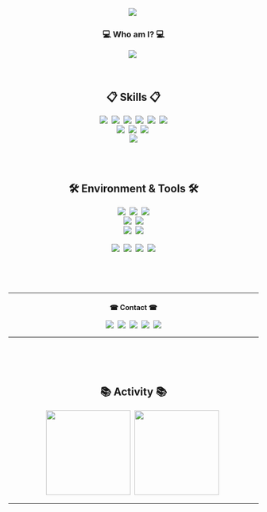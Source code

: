 <p align="center">
  <img src ="https://capsule-render.vercel.app/api?type=waving&color=gradient&height=225&section=header&text=Hi%20there!&fontColor=FFFFFF&fontSize=90&animation=fadeIn&fontAlignY=38&desc=My%20name%20is%20IDstorage&descAlignY=60&descAlign=58"</a>&nbsp
</p>

<h3 align='center'>💻 Who am I? 💻</h3>
<p align="center">
  <img src ="https://readme-typing-svg.herokuapp.com/?lines=I%60m+Unity+Programmer;...But+I+Love+C%2B%2B+the+Most👍;Studying+Game+Engines+%26%26+Graphics&font=consolas&size=30&color=FFFFFF&duration=3000&height=50&width=1000&center=true"</a>&nbsp
</p>

<br>


<h2 align='center'>📋 Skills 📋</h2>
<!-- <br> -->
<p align="center">
  <img src ="https://img.shields.io/badge/C%23-239120?style=for-the-badge&logo=c-sharp&logoColor=white"</a>&nbsp
  <img src ="https://img.shields.io/badge/Unity-100000?style=for-the-badge&logo=unity&logoColor=white"</a>&nbsp
  <img src ="https://img.shields.io/badge/C%2B%2B-00599C?style=for-the-badge&logo=c%2B%2B&logoColor=white"</a>&nbsp
  <img src ="https://img.shields.io/badge/unreal-%23313131.svg?style=for-the-badge&logo=unrealengine&logoColor=white"</a>&nbsp
  <img src ="https://img.shields.io/badge/C-00599C?style=for-the-badge&logo=c&logoColor=white"</a>&nbsp
  <img src ="https://img.shields.io/badge/Python-3776AB?style=for-the-badge&logo=python&logoColor=white"</a>
  <br>
  <img src ="https://img.shields.io/badge/Firebase-039BE5?style=for-the-badge&logo=Firebase&logoColor=white"</a>&nbsp
  <img src ="https://img.shields.io/badge/Amazon%20DynamoDB-4053D6?style=for-the-badge&logo=Amazon%20DynamoDB&logoColor=white"</a>&nbsp
  <img src ="https://img.shields.io/badge/Amazon%20S3-D14836?style=for-the-badge&logo=Amazon%20DynamoDB&logoColor=white"</a>&nbsp;
  <br>
  <img src ="https://img.shields.io/badge/jenkins-%232C5263.svg?style=for-the-badge&logo=jenkins&logoColor=white"</a>
  </p>
  
  <br>
  <br>
  
<h2 align='center'>🛠 Environment & Tools 🛠</h2>
<!-- <br> -->
<p align ='center'>
  <img src ="https://img.shields.io/badge/Windows-0078D6?style=for-the-badge&logo=windows&logoColor=white"</a>&nbsp
  <img src ="https://img.shields.io/badge/mac%20os-000000?style=for-the-badge&logo=apple&logoColor=white"</a>&nbsp
  <img src ="https://img.shields.io/badge/Terminal-%234D4D4D.svg?style=for-the-badge&logo=windows-terminal&logoColor=white"</a>
  <br>
  <img src ="https://img.shields.io/badge/VIM-%2311AB00.svg?style=for-the-badge&logo=vim&logoColor=white"</a>&nbsp
  <img src ="https://img.shields.io/badge/VSCode-0078d7.svg?style=for-the-badge&logo=visual-studio-code&logoColor=white"</a>
  <br>
  <img src ="https://img.shields.io/badge/github-%23121011.svg?style=for-the-badge&logo=github&logoColor=white"</a>&nbsp
  <img src ="https://img.shields.io/badge/gitlab-%23181717.svg?style=for-the-badge&logo=gitlab&logoColor=white"</a>
  <br><br>
  <img src ="https://img.shields.io/badge/Notion-000000?style=for-the-badge&logo=notion&logoColor=white"</a>&nbsp
  <img src ="https://img.shields.io/badge/Trello-0052CC?style=for-the-badge&logo=trello&logoColor=white"</a>&nbsp
  <img src ="https://img.shields.io/badge/Todoist-E44332?style=for-the-badge&logo=todoist&logoColor=white"</a>&nbsp
  <img src ="https://img.shields.io/badge/Typora-FFFFFF?style=for-the-badge&logo=todoist&logoColor=white"</a>
</p>

<br><br><br>

---

<h4 align='center'>☎ Contact ☎</h4>
<p align="center">
  <img src ="https://img.shields.io/badge/Slack-4A154B?style=flat-square&logo=slack&logoColor=white"</a>&nbsp
  <img src ="https://img.shields.io/badge/Gmail-D14836?style=flat-square&logo=gmail&logoColor=white&link=mailto:idstorage1892@gmail.com"/></a>&nbsp
  <img src ="https://img.shields.io/badge/LinkedIn-0077B5?style=flat-square&logo=linkedin&logoColor=white&link=https://www.linkedin.com/in/minjong-kim-b3686a232/"/></a>&nbsp
  <!-- <br>
  <img src ="https://img.shields.io/badge/Instagram-E4405F?style=for-the-badge&logo=instagram&logoColor=white&link=https://www.instagram.com/mj._.storage/"/></a>&nbsp -->
  <img src ="https://img.shields.io/badge/Steam-000000?style=flat-square&logo=steam&logoColor=white&link=https://steamcommunity.com/profiles/76561198384433276"/></a>&nbsp
  <img src ="https://img.shields.io/badge/Discord-7289DA?style=flat-square&logo=discord&logoColor=white"/></a>
</p>

---

<br><br><br>

<h2 align='center'>📚 Activity 📚</h2>
<p align="center">
  <img src ="https://github-readme-stats.vercel.app/api?username=IDstorage&theme=radical" height = "170"/></a>&nbsp
  <img src ="https://github-readme-stats.vercel.app/api/top-langs/?username=IDstorage&layout=compact&theme=radical" height = "170"/></a>&nbsp
</p>

---

<!--START_SECTION:waka-->
<!--END_SECTION:waka-->
